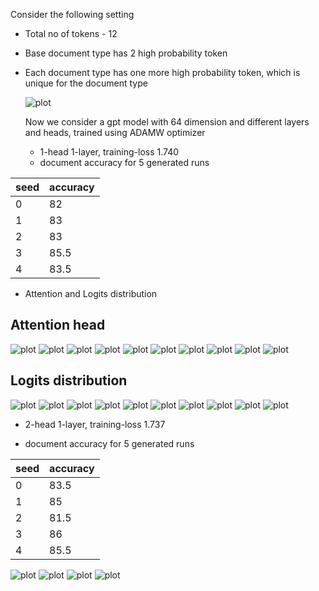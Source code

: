 Consider the following setting
- Total no of tokens - 12
- Base document type has 2 high probability token 
- Each document type has one more high probability token, which is unique for the document type

  ![plot](plots/doc_type_prob_distr.png)

  Now we consider a gpt model with 64 dimension and different layers and heads, trained using ADAMW optimizer

  - 1-head 1-layer, training-loss 1.740
  - document accuracy for 5 generated runs


|  seed |  accuracy  |
| ----  | ---------  |
| 0 | 82 |
| 1 | 83 |
| 2 | 83 |
| 3 | 85.5 |
| 4 |  83.5 |

- Attention and Logits distribution
## Attention head
 ![plot](plots/attention_distribution_doc_type_1.png)
 ![plot](plots/attention_distribution_doc_type_2.png)
 ![plot](plots/attention_distribution_doc_type_3.png)
 ![plot](plots/attention_distribution_doc_type_4.png)
 ![plot](plots/attention_distribution_doc_type_5.png)
 ![plot](plots/attention_distribution_doc_type_6.png)
 ![plot](plots/attention_distribution_doc_type_7.png)
 ![plot](plots/attention_distribution_doc_type_8.png)
 ![plot](plots/attention_distribution_doc_type_9.png)
 ![plot](plots/attention_distribution_doc_type_10.png)

 ## Logits distribution

 ![plot](plots/token_distribution_doc_type_1.png)
 ![plot](plots/token_distribution_doc_type_2.png)
 ![plot](plots/token_distribution_doc_type_3.png)
 ![plot](plots/token_distribution_doc_type_4.png)
 ![plot](plots/token_distribution_doc_type_5.png)
 ![plot](plots/token_distribution_doc_type_6.png)
 ![plot](plots/token_distribution_doc_type_7.png)
 ![plot](plots/token_distribution_doc_type_8.png)
 ![plot](plots/token_distribution_doc_type_9.png)
 ![plot](plots/token_distribution_doc_type_10.png)


 

  - 2-head 1-layer, training-loss 1.737

  - document accuracy for 5 generated runs


|  seed |  accuracy  |
| ----  | ---------  |
| 0 |  83.5 |
| 1 | 85   |
| 2 | 81.5 |
| 3 | 86  |
| 4 |  85.5 |

 ![plot](plots/m2_fig1.png)
 ![plot](plots/m2_fig2.png)
 ![plot](plots/m2_fig3.png)
 ![plot](plots/m2_fig4.png)


 

  

  
